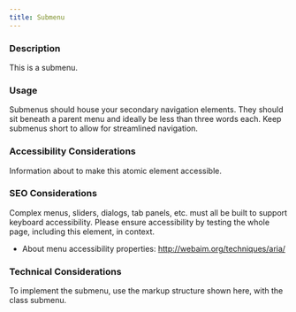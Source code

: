 ```yaml
---
title: Submenu
---
```


### Description
This is a submenu.

### Usage
Submenus should house your secondary navigation elements. They should sit beneath a parent menu and ideally be less than three words each. Keep submenus short to allow for streamlined navigation.

### Accessibility Considerations
Information about to make this atomic element accessible.

### SEO Considerations
Complex menus, sliders, dialogs, tab panels, etc. must all be built to support keyboard accessibility. Please ensure accessibility by testing the whole page, including this element, in context.

* About menu accessibility properties: http://webaim.org/techniques/aria/

### Technical Considerations
To implement the submenu, use the markup structure shown here, with the class submenu.
